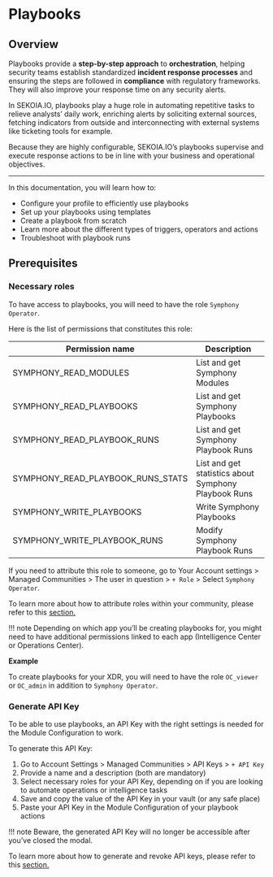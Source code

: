 # Playbooks

## Overview

Playbooks provide a **step-by-step approach** to **orchestration**, helping security teams establish standardized **incident response processes** and ensuring the steps are followed in **compliance** with regulatory frameworks. They will also improve your response time on any security alerts.

In SEKOIA.IO, playbooks play a huge role in automating repetitive tasks to relieve analysts’ daily work, enriching alerts by soliciting external sources, fetching indicators from outside and interconnecting with external systems like ticketing tools for example.

Because they are highly configurable, SEKOIA.IO’s playbooks supervise and execute response actions to be in line with your business and operational objectives.

---

In this documentation, you will learn how to: 

- Configure your profile to efficiently use playbooks
- Set up your playbooks using templates
- Create a playbook from scratch
- Learn more about the different types of triggers, operators and actions
- Troubleshoot with playbook runs

## Prerequisites 

### Necessary roles

To have access to playbooks, you will need to have the role `Symphony Operator`. 

Here is the list of permissions that constitutes this role: 

| Permission name | Description |
| --- | --- |
| SYMPHONY_READ_MODULES | List and get Symphony Modules |
| SYMPHONY_READ_PLAYBOOKS | List and get Symphony Playbooks |
| SYMPHONY_READ_PLAYBOOK_RUNS | List and get Symphony Playbook Runs |
| SYMPHONY_READ_PLAYBOOK_RUNS_STATS | List and get statistics about Symphony Playbook Runs |
| SYMPHONY_WRITE_PLAYBOOKS | Write Symphony Playbooks |
| SYMPHONY_WRITE_PLAYBOOK_RUNS | Modify Symphony Playbook Runs |

If you need to attribute this role to someone, go to Your Account settings > Managed Communities > The user in question > `+ Role` > Select `Symphony Operator`. 

To learn more about how to attribute roles within your community, please refer to this [section.](../../../getting_started/manage_users) 

!!! note 
    Depending on which app you’ll be creating playbooks for, you might need to have additional permissions linked to each app (Intelligence Center or Operations Center). 

**Example** 

To create playbooks for your XDR, you will need to have the role `OC_viewer` or `OC_admin` in addition to `Symphony Operator`.

### Generate API Key

To be able to use playbooks, an API Key with the right settings is needed for the Module Configuration to work. 

To generate this API Key: 

1. Go to Account Settings > Managed Communities > API Keys > `+ API Key` 
2. Provide a name and a description (both are mandatory)
3. Select necessary roles for your API Key, depending on if you are looking to automate operations or intelligence tasks
4. Save and copy the value of the API Key in your vault (or any safe place)
5. Paste your API Key in the Module Configuration of your playbook actions

!!! note
    Beware, the generated API Key will no longer be accessible after you’ve closed the modal. 

To learn more about how to generate and revoke API keys, please refer to this [section.](../../../getting_started/manage_api_keys)

